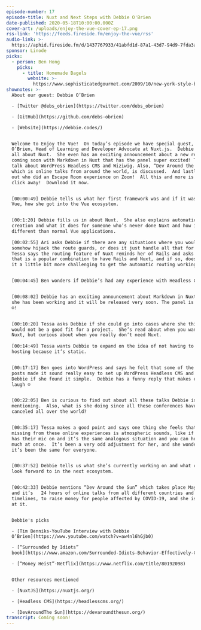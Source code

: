 ```yaml
---
episode-number: 17
episode-title: Nuxt and Next Steps with Debbie O'Brien
date-published: 2020-05-18T10:00:00.000Z
cover-art: /uploads/enjoy-the-vue-cover-ep-17.png
rss-link: 'https://feeds.fireside.fm/enjoy-the-vue/rss'
audio-link: >-
  https://aphid.fireside.fm/d/1437767933/41abfd1d-87a1-43d7-94d9-7fda3a5120e1/4b277712-0312-4004-8501-2372646ef701.mp3
sponsor: Linode
picks:
  - person: Ben Hong
    picks:
      - title: Homemade Bagels
        website: >-
          https://www.sophisticatedgourmet.com/2009/10/new-york-style-bagel-recipe/
shownotes: >-
  About our guest: Debbie O’Brien

  - [Twitter @debs_obrien](https://twitter.com/debs_obrien)

  - [GitHub](https://github.com/debs-obrien)

  - [Website](https://debbie.codes/)


  Welcome to Enjoy the Vue!  On today’s episode we have special guest, Debbie
  O’Brien, Head of Learning and Developer Advocate at Nuxt.js.  Debbie tells us
  all about Nuxt.  She even has an exciting announcement about a new release
  coming soon with Markdown in Nuxt that has the panel super excited! There is
  talk about WordPress Headless CMS and Wiziwig. Also, “Dev Around the Sun,”
  which is online talks from around the world, is discussed.  And lastly, find
  out who did an Escape Room experience on Zoom!  All this and more is just a
  click away!  Download it now.


  [00:00:49] Debbie tells us what her first framework was and if it wasn’t in
  Vue, how she got into the Vue ecosystem. 


  [00:1:20] Debbie fills us in about Nuxt.  She also explains automatic wrap
  creation and what it does for someone who’s never done Nuxt and how is it
  different than normal Vue applications. 
   
  [00:02:55] Ari asks Debbie if there are any situations where you would need to
  somehow hijack the route guards, or does it just handle all that for you?
  Tessa says the routing feature of Nuxt reminds her of Rails and asks Debbie if
  that is a popular combination to have Rails and Nuxt, and if so, does it make
  it a little bit more challenging to get the automatic routing working?


  [00:04:45] Ben wonders if Debbie’s had any experience with Headless CMS?


  [00:08:02] Debbie has an exciting announcement about Markdown in Nuxt which
  she has been working and it will be released very soon. The panel is EXCITED
  ☺!


  [00:10:20] Tessa asks Debbie if she could go into cases where she thinks Nuxt
  would not be a good fit for a project.  She’s read about when you want to use
  Nuxt, but curious about when you really don’t need Nuxt. 
   
  [00:14:49] Tessa wants Debbie to expand on the idea of not having to pay for
  hosting because it’s static.    


  [00:17:17] Ben goes into WordPress and says he felt that some of the blog
  posts made it sound really easy to set up WordPress Headless CMS and he asks
  Debbie if she found it simple.  Debbie has a funny reply that makes everyone
  laugh ☺  


  [00:22:05] Ben is curious to find out about all these talks Debbie is
  mentioning.  Also, what is she doing since all these conferences have been
  canceled all over the world?


  [00:35:17] Tessa makes a good point and says one thing she feels that’s
  missing from these online experiences is atmospheric sounds, like if everyone
  has their mic on and it’s the same analogous situation and you can hear too
  much at once.  It’s been a very odd adjustment for her, and she wonders if
  it’s been the same for everyone. 


  [00:37:52] Debbie tells us what she’s currently working on and what can people
  look forward to in the next ecosystem.


  [00:42:33] Debbie mentions “Dev Around the Sun” which takes place May 12th,
  and it’s   24 hours of online talks from all different countries and different
  timelines, to raise money for people affected by COVID-19, and she is speaking
  at it. 


  Debbie's picks

  - [Tim Benniks-YouTube Interview with Debbie
  O’Brien](https://www.youtube.com/watch?v=aw4nl6hGjb0)

  - [“Surrounded by Idiots”
  book](https://www.amazon.com/Surrounded-Idiots-Behavior-Effectively-Communicate/dp/1250179947/ref=tmm_hrd_swatch_0?_encoding=UTF8&qid=1588824241&sr=8-1)

  - [“Money Heist”-Netflix](https://www.netflix.com/title/80192098)


  Other resources mentioned

  - [NuxtJS](https://nuxtjs.org/)

  - [Headless CMS](https://headlesscms.org/)

  - [DevAroundThe Sun](https://devaroundthesun.org/)
transcript: Coming soon!
---
```

